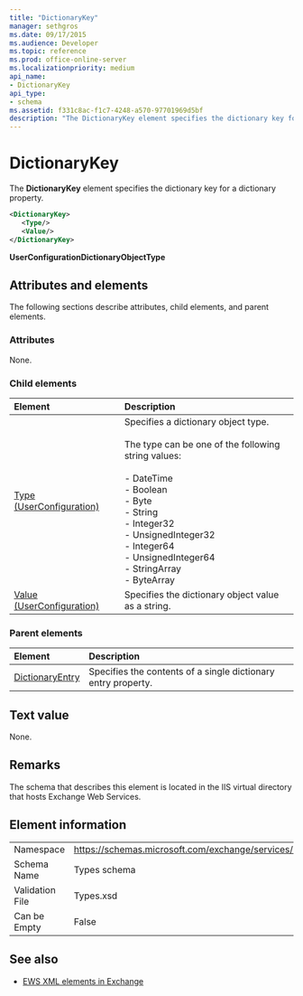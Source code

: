 ```yaml
---
title: "DictionaryKey"
manager: sethgros
ms.date: 09/17/2015
ms.audience: Developer
ms.topic: reference
ms.prod: office-online-server
ms.localizationpriority: medium
api_name:
- DictionaryKey
api_type:
- schema
ms.assetid: f331c8ac-f1c7-4248-a570-97701969d5bf
description: "The DictionaryKey element specifies the dictionary key for a dictionary property."
---
```


# DictionaryKey

The **DictionaryKey** element specifies the dictionary key for a dictionary property. 
  
```xml
<DictionaryKey>
   <Type/>
   <Value/>
</DictionaryKey>
```

 **UserConfigurationDictionaryObjectType**
## Attributes and elements

The following sections describe attributes, child elements, and parent elements.
  
### Attributes

None.
  
### Child elements

|**Element**|**Description**|
|:-----|:-----|
|[Type (UserConfiguration)](type-userconfiguration.md) <br/> | Specifies a dictionary object type.<br/><br/>The type can be one of the following string values:<br/><br/>-  DateTime  <br/>-  Boolean  <br/>-  Byte  <br/>-  String  <br/>-  Integer32  <br/>-  UnsignedInteger32  <br/>-  Integer64  <br/>-  UnsignedInteger64  <br/>-  StringArray  <br/>-  ByteArray  <br/> |
|[Value (UserConfiguration)](value-userconfiguration.md) <br/> |Specifies the dictionary object value as a string.  <br/> |
   
### Parent elements

|**Element**|**Description**|
|:-----|:-----|
|[DictionaryEntry](dictionaryentry.md) <br/> |Specifies the contents of a single dictionary entry property.  <br/> |
   
## Text value

None.
  
## Remarks

The schema that describes this element is located in the IIS virtual directory that hosts Exchange Web Services.
  
## Element information

|||
|:-----|:-----|
|Namespace  <br/> |https://schemas.microsoft.com/exchange/services/2006/types  <br/> |
|Schema Name  <br/> |Types schema  <br/> |
|Validation File  <br/> |Types.xsd  <br/> |
|Can be Empty  <br/> |False  <br/> |
   
## See also

- [EWS XML elements in Exchange](ews-xml-elements-in-exchange.md)

